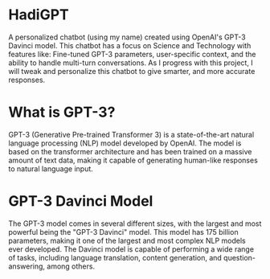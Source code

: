 # HadiGPT
A personalized chatbot (using my name) created using OpenAI's GPT-3 Davinci model. This chatbot has a focus on Science and Technology with features like: Fine-tuned GPT-3 parameters, user-specific context, and the ability to handle multi-turn conversations. As I progress with this project, I will tweak and personalize this chatbot to give smarter, and more accurate responses.

#  What is GPT-3?
GPT-3 (Generative Pre-trained Transformer 3) is a state-of-the-art natural language processing (NLP) model developed by OpenAI. The model is based on the transformer architecture and has been trained on a massive amount of text data, making it capable of generating human-like responses to natural language input.

# GPT-3 Davinci Model
The GPT-3 model comes in several different sizes, with the largest and most powerful being the "GPT-3 Davinci" model. This model has 175 billion parameters, making it one of the largest and most complex NLP models ever developed. The Davinci model is capable of performing a wide range of tasks, including language translation, content generation, and question-answering, among others.
